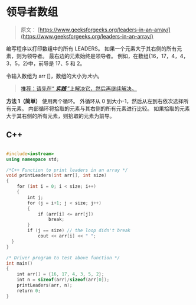 # 领导者数组

> 原文： [https://www.geeksforgeeks.org/leaders-in-an-array/](https://www.geeksforgeeks.org/leaders-in-an-array/)

编写程序以打印数组中的所有 LEADERS。 如果一个元素大于其右侧的所有元素，则为领导者。 最右边的元素始终是领导者。 例如，在数组{16，17，4，4，3，5，2}中，前导是 17、5 和 2。

令输入数组为 arr []，数组的大小为*大小*。

> [推荐：请先在“ ***实践*** ”上解决它，然后再继续解决。](https://practice.geeksforgeeks.org/problems/leaders-in-an-array/0)

**方法 1（简单）**
使用两个循环。 外循环从 0 到大小-1，然后从左到右依次选择所有元素。 内部循环将拾取的元素与其右侧的所有元素进行比较。 如果拾取的元素大于其右侧的所有元素，则拾取的元素为前导。

## C++ 

```cpp

#include<iostream> 
using namespace std; 

/*C++ Function to print leaders in an array */
void printLeaders(int arr[], int size) 
{ 
    for (int i = 0; i < size; i++) 
    { 
        int j; 
        for (j = i+1; j < size; j++) 
        { 
            if (arr[i] <= arr[j]) 
                break; 
        }     
        if (j == size) // the loop didn't break 
            cout << arr[i] << " "; 
  } 
} 

/* Driver program to test above function */
int main() 
{ 
    int arr[] = {16, 17, 4, 3, 5, 2}; 
    int n = sizeof(arr)/sizeof(arr[0]); 
    printLeaders(arr, n); 
    return 0; 
} 

```